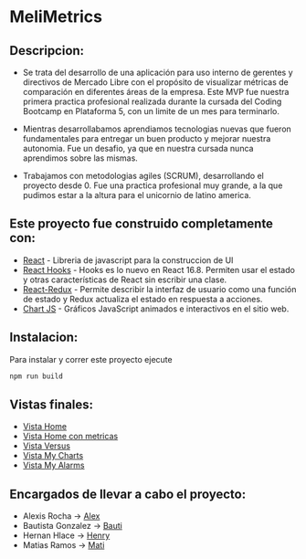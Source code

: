 # MeliMetrics

## Descripcion:
* Se trata del desarrollo de una aplicación para uso interno de gerentes y directivos de Mercado Libre con el propósito de visualizar métricas de comparación en diferentes áreas de la empresa. 
Este MVP fue nuestra primera practica profesional realizada durante la cursada del Coding Bootcamp en Plataforma 5, con un limite de un mes para terminarlo. 

* Mientras desarrollabamos aprendiamos tecnologias nuevas que fueron fundamentales para entregar un buen producto y mejorar nuestra autonomia. Fue un desafio, ya que en nuestra cursada nunca aprendimos sobre las mismas. 

* Trabajamos con metodologias agiles (SCRUM), desarrollando el proyecto desde 0. Fue una practica profesional muy grande, a la que pudimos estar a la altura para el unicornio de latino america.

## Este proyecto fue construido completamente con: 
* [React](https://es.reactjs.org/) - Libreria de javascript para la construccion de UI
* [React Hooks](https://es.reactjs.org/docs/hooks-intro.html) - Hooks es lo nuevo en React 16.8. Permiten usar el estado y otras características de React sin escribir una clase.
* [React-Redux](https://redux.js.org/basics/usage-with-react) - Permite describir la interfaz de usuario como una función de estado y Redux actualiza el estado en respuesta a acciones.
* [Chart JS](https://www.chartjs.org/) - Gráficos JavaScript animados e interactivos en el sitio web.

## Instalacion:
Para instalar y correr este proyecto ejecute
```bash
npm run build
```
## Vistas finales: 
* [Vista Home](https://github.com/alexisrocha/MeliMetrics/blob/dev/screenshots/vista-home.png)
* [Vista Home con metricas](https://github.com/alexisrocha/MeliMetrics/blob/dev/screenshots/vista-home-metricas.png)
* [Vista Versus](https://github.com/alexisrocha/MeliMetrics/blob/dev/screenshots/vista-versus.png)
* [Vista My Charts](https://github.com/alexisrocha/MeliMetrics/blob/dev/screenshots/vista-mycharts.png)
* [Vista My Alarms](https://github.com/alexisrocha/MeliMetrics/blob/dev/screenshots/vista-myalarms.png)

## Encargados de llevar a cabo el proyecto:
* Alexis Rocha -> [Alex](https://github.com/alexisrocha)
* Bautista Gonzalez -> [Bauti](https://github.com/bautigonzalez)
* Hernan Hlace -> [Henry](https://github.com/hhlace)
* Matias Ramos -> [Mati](https://github.com/MatiasRamosNOK)
